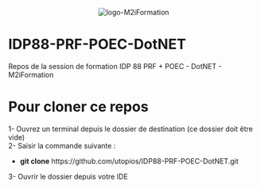 <p align="center">
<img src="https://pbs.twimg.com/profile_images/1227195181897854977/Fi6u7gpY_400x400.jpg" alt="logo-M2iFormation" align="center"/>
</p>
  
# IDP88-PRF-POEC-DotNET
Repos de la session de formation IDP 88 PRF + POEC - DotNET  -  M2iFormation

# Pour cloner ce repos
1- Ouvrez un terminal depuis le dossier de destination (ce dossier doit être vide) <br>
2- Saisir la commande suivante :
<ul><li><b> git clone</b> https://github.com/utopios/IDP88-PRF-POEC-DotNET.git </li></ul>

3- Ouvrir le dossier depuis votre IDE
